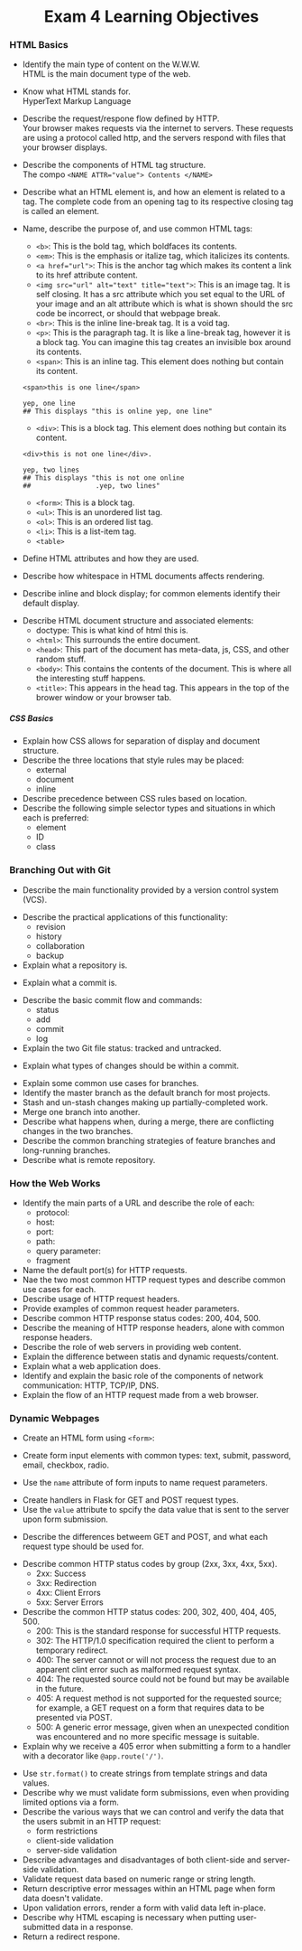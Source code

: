 # <center> __Exam 4 Learning Objectives__ </center>

### __HTML Basics__
- Identify the main type of content on the W.W.W.  
HTML is the main document type of the web.

- Know what HTML stands for.  
HyperText Markup Language

- Describe the request/respone flow defined by HTTP.  
Your browser makes requests via the internet to servers. These requests are using a protocol called http, and the servers respond with files that your browser displays.

- Describe the components of HTML tag structure.  
The compo
`<NAME ATTR="value"> Contents </NAME>` 
<!-- I don't know what goes in here. -->

- Describe what an HTML element is, and how an element is related to a tag.
The complete code from an opening tag to its respective closing tag is called an element.
<!-- I don't know what goes in here. -->

- Name, describe the purpose of, and use common HTML tags:  
    - `<b>`: This is the bold tag, which boldfaces its contents.
    - `<em>`: This is the emphasis or italize tag, which italicizes its contents.
    - `<a href="url">`: This is the anchor tag which makes its content a link to its href attribute content.
    - `<img src="url" alt="text" title="text">`: This is an image tag. It is self closing. It has a src attribute which you set equal to the URL of your image and an alt attribute which is what is shown should the src code be incorrect, or should that webpage break.
    - `<br>`: This is the inline line-break tag. It is a void tag. 
    - `<p>`: This is the paragraph tag. It is like a line-break tag, however it is a block tag. You can imagine this tag creates an invisible box around its contents.
    - `<span>`: This is an inline tag. This element does nothing but contain its content.
    ```
    <span>this is one line</span>

    yep, one line
    ## This displays "this is online yep, one line"
    ```
    <!-- I don't know what goes in here. -->
    - `<div>`: This is a block tag. This element does nothing but contain its content.
    ```
    <div>this is not one line</div>.

    yep, two lines
    ## This displays "this is not one online
    ##                .yep, two lines"
    ```
    <!-- I don't know what goes in here. -->
    - `<form>`: This is a block tag.
    <!-- I don't know what goes in here. -->
    - `<ul>`: This is an unordered list tag.
    - `<ol>`: This is an ordered list tag.
    - `<li>`: This is a list-item tag.
    - `<table>`
    <!-- I don't know what goes in here. -->

- Define HTML attributes and how they are used.
<!-- I don't know what goes in here. -->

- Describe how whitespace in HTML documents affects rendering.
<!-- I don't know what goes in here. -->

- Describe inline and block display; for common elements identify their default display.
<!-- I don't know what goes in here. -->

- Describe HTML document structure and associated elements:
    - doctype: This is what kind of html this is. 
    - `<html>`: This surrounds the entire document.
    - `<head>`: This part of the document has meta-data, js, CSS, and other random stuff. 
    - `<body>`: This contains the contents of the document. This is where all the interesting stuff happens. 
    - `<title>`: This appears in the head tag. This appears in the top of the brower window or your browser tab.

##### CSS Basics
- Explain how CSS allows for separation of display and document structure.
- Describe the three locations that style rules may be placed:
    - external
    - document
    - inline
- Describe precedence between CSS rules based on location.
- Describe the following simple selector types and situations in which each is preferred:
    - element
    - ID
    - class

### __Branching Out with Git__
- Describe the main functionality provided by a version control system (VCS).
<!-- I don't know what goes here. --> 
- Describe the practical applications of this functionality:
    - revision
    <!-- I don't know what goes here. --> 
    - history
    <!-- I don't know what goes here. --> 
    - collaboration 
    <!-- I don't know what goes here. --> 
    - backup
    <!-- I don't know what goes here. --> 
- Explain what a repository is.
<!-- I don't know what goes here. --> 
- Explain what a commit is. 
<!-- I don't know what goes here. --> 
- Describe the basic commit flow and commands:
    - status
    <!-- I don't know what goes here. --> 
    - add
    <!-- I don't know what goes here. --> 
    - commit
    <!-- I don't know what goes here. --> 
    - log
    <!-- I don't know what goes here. --> 
- Explain the two Git file status: tracked and untracked.
<!-- I don't know what goes here. --> 
- Explain what types of changes should be within a commit.
<!-- I don't know what goes here. --> 
- Explain some common use cases for branches.
- Identify the master branch as the default branch for most projects.
- Stash and un-stash changes making up partially-completed work.
- Merge one branch into another.
- Describe what happens when, during a merge, there are conflicting changes in the two branches.
- Describe the common branching strategies of feature branches and long-running branches.
- Describe what is remote repository.


### __How the Web Works__
- Identify the main parts of a URL and describe the role of each:
    - protocol:
    - host:
    - port: 
    - path:
    - query parameter:
    - fragment
- Name the default port(s) for HTTP requests.
- Nae the two most common HTTP request types and describe common use cases for each. 
- Describe usage of HTTP request headers.
- Provide examples of common request header parameters.
- Describe common HTTP response status codes: 200, 404, 500.
- Describe the meaning  of HTTP response headers, alone with common response headers. 
- Describe the role of web servers in providing web content.
- Explain the difference between statis and dynamic requests/content.
- Explain what a web application does.
- Identify and explain the basic role of the components of network communication: HTTP, TCP/IP, DNS.
- Explain the flow of an HTTP request made from a web browser.


### __Dynamic Webpages__
- Create an HTML form using `<form>`: 
<!-- I don't know what goes here. --> 
- Create form input elements with common types: text, submit, password, email, checkbox, radio.  
<!-- I don't know what goes here. --> 
- Use the `name` attribute of form inputs to name request parameters.
<!-- I don't know what goes here. --> 
- Create handlers in Flask for GET and POST request types.
- Use the `value` attribute to spcify the data value that is sent to the server upon form submission.
<!-- I don't know what goes here. --> 
- Describe the differences betweem GET and POST, and what each request type should be used for.
<!-- I don't know what goes here. --> 
-  Describe common HTTP status codes by group (2xx, 3xx, 4xx, 5xx).
    - 2xx: Success
    - 3xx: Redirection
    - 4xx: Client Errors
    - 5xx: Server Errors
- Describe the common HTTP status codes: 200, 302, 400, 404, 405, 500.
    - 200: This is the standard response for successful HTTP requests.
    - 302: The HTTP/1.0 specification required the client to perform a temporary redirect.
    - 400: The server cannot or will not process the request due to an apparent clint error such as malformed request syntax.
    - 404: The requested source could not be found but may be available in the future.
    - 405: A request method is not supported for the requested source; for example, a GET request on a form that requires data to be presented via POST.
    - 500: A generic error message, given when an unexpected condition was encountered and no more specific message is suitable.
- Explain why we receive a 405 error when submitting a form to a handler with a decorator like `@app.route('/')`.
<!-- I don't know what goes here. --> 
- Use `str.format()` to create strings from template strings and data values.
- Describe why we must validate form submissions, even when providing limited options via a form.
- Describe the various ways that we can control and verify the data that the users submit in an HTTP request:
    - form restrictions
    - client-side validation
    - server-side validation
- Describe advantages and disadvantages of both client-side and server-side validation.
- Validate request data based on numeric range or string length.
- Return descriptive error messages within an HTML page when form data doesn't validate. 
- Upon validation errors, render a form with valid data left in-place.
- Describe why HTML escaping is necessary when putting user-submitted data in a response.
- Return a redirect respone.
